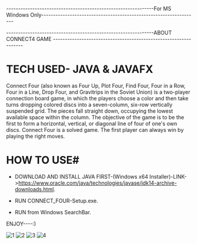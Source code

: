 --------------------------------------------------------------For MS Windows Only------------------------------------------------------------------


--------------------------------------------------------------ABOUT CONNECT4 GAME -----------------------------------------------------------------

# TECH USED- JAVA & JAVAFX


Connect Four (also known as Four Up, Plot Four, Find Four, Four in a Row, Four in a Line, Drop Four, and Gravitrips in the Soviet Union) is a two-player connection board game, in which the players choose a color and then take turns dropping colored discs into a seven-column, six-row vertically suspended grid. The pieces fall straight down, occupying the lowest available space within the column. The objective of the game is to be the first to form a horizontal, vertical, or diagonal line of four of one's own discs. Connect Four is a solved game. The first player can always win by playing the right moves.

# HOW TO USE# 
 
 
* DOWNLOAD AND INSTALL JAVA FIRST-(Windows x64 Installer)-LINK->https://www.oracle.com/java/technologies/javase/jdk14-archive-downloads.html.

* RUN CONNECT_FOUR-Setup.exe.

* RUN from Windows SearchBar.

ENJOY----:)


![1](https://user-images.githubusercontent.com/71058061/93195838-4f28fd80-f767-11ea-8014-4bb72649643c.PNG)
![2](https://user-images.githubusercontent.com/71058061/93195845-50f2c100-f767-11ea-8f49-9109b8e493d5.PNG)
![3](https://user-images.githubusercontent.com/71058061/93195853-518b5780-f767-11ea-9532-0ccfc109ab58.PNG)
![4](https://user-images.githubusercontent.com/71058061/93195859-53551b00-f767-11ea-9fdc-dd0be50e618d.PNG)
